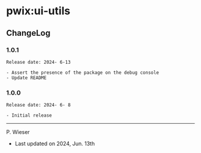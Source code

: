 # pwix:ui-utils

## ChangeLog

### 1.0.1

    Release date: 2024- 6-13

    - Assert the presence of the package on the debug console
    - Update README

### 1.0.0

    Release date: 2024- 6- 8

    - Initial release

---
P. Wieser
- Last updated on 2024, Jun. 13th
